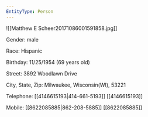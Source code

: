 ```yaml
---
EntityType: Person
---
```


![[Matthew E Scheer20171086001591858.jpg]]


Gender: male

Race: Hispanic

Birthday: 11/25/1954 (69 years old)

Street: 3892 Woodlawn Drive

City, State, Zip: Milwaukee, Wisconsin(WI), 53221

Telephone: [[4146615193|414-661-5193]] [[4146615193]]

Mobile: [[8622085885|862-208-5885]] [[8622085885]]
